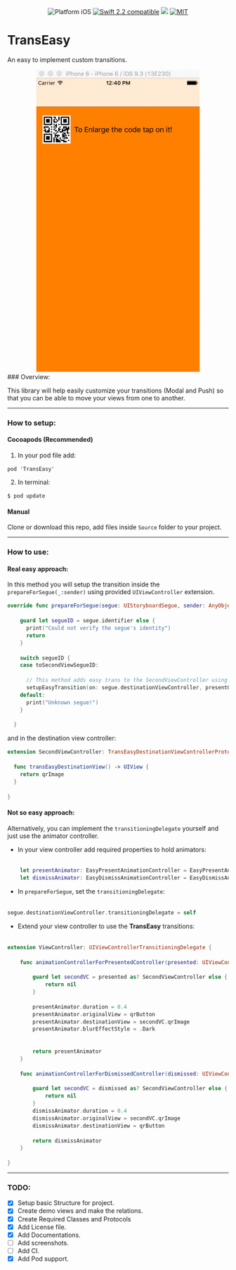 
<p align="center">
<img src="https://img.shields.io/badge/platform-iOS-blue.svg?style=flat" alt="Platform iOS" />
<a href="https://developer.apple.com/swift"><img src="https://img.shields.io/badge/Swift_2.2-compatible-4BC51D.svg?style=flat" alt="Swift 2.2 compatible" /></a>
<a href="https://cocoapods.org"><img src='https://img.shields.io/cocoapods/v/TransEasy.svg' /></a>
<a href="http://mit-license.org"><img src="https://img.shields.io/badge/license-MIT-blue.svg?style=flat" alt="MIT" /></a>

</p>

# TransEasy
An easy to implement custom transitions.
<div align="center">
<img src="images/demo.gif" alt="demo"/>
</div>
### Overview:

This library will help easily customize your transitions (Modal and Push) so that you can be able to move your views from one to another.

---
### How to setup:

#### Cocoapods (Recommended)

1. In your pod file add:
```
pod 'TransEasy'
```
2. In terminal:
```
$ pod update
```

#### Manual

Clone or download this repo, add files inside `Source` folder to your project.

---

### How to use:

#### Real easy approach:

In this method you will setup the transition inside the `prepareForSegue(_:sender)` using provided `UIViewController` extension.

```swift
override func prepareForSegue(segue: UIStoryboardSegue, sender: AnyObject?) {

    guard let segueID = segue.identifier else {
      print("Could not verify the segue's identity")
      return
    }    

    switch segueID {
    case toSecondViewSegueID:

      // This method adds easy trans to the SecondViewController using the provided options for present and dismiss.
      setupEasyTransition(on: segue.destinationViewController, presentOptions: TransEasyPresentOptions(duration: 0.4, sourceView: qrButton, blurStyle: UIBlurEffectStyle.Dark), dismissOptions: TransEasyDismissOptions(duration: 0.4, destinationView: qrButton))
    default:
      print("Unknown segue!")
    }

  }

```

and in the destination view controller:

```swift
extension SecondViewController: TransEasyDestinationViewControllerProtocol {

  func transEasyDestinationView() -> UIView {
    return qrImage
  }

}

```

#### Not so easy approach:
Alternatively, you can implement the `transitioningDelegate` yourself and just use the animator controller.
 * In your view controller add required properties to hold animators:

```swift

    let presentAnimator: EasyPresentAnimationController = EasyPresentAnimationController()
    let dismissAnimator: EasyDismissAnimationController = EasyDismissAnimationController()    
```

* In `prepareForSegue`, set the `transitioningDelegate`:

```swift

segue.destinationViewController.transitioningDelegate = self


```

* Extend your view controller to use the **TransEasy** transitions:

 ```swift

 extension ViewController: UIViewControllerTransitioningDelegate {

     func animationControllerForPresentedController(presented: UIViewController, presentingController presenting: UIViewController, sourceController source: UIViewController) -> UIViewControllerAnimatedTransitioning? {

         guard let secondVC = presented as? SecondViewController else {
             return nil
         }

         presentAnimator.duration = 0.4
         presentAnimator.originalView = qrButton
         presentAnimator.destinationView = secondVC.qrImage
         presentAnimator.blurEffectStyle = .Dark


         return presentAnimator
     }

     func animationControllerForDismissedController(dismissed: UIViewController) -> UIViewControllerAnimatedTransitioning? {

         guard let secondVC = dismissed as? SecondViewController else {
             return nil
         }
         dismissAnimator.duration = 0.4
         dismissAnimator.originalView = secondVC.qrImage
         dismissAnimator.destinationView = qrButton

         return dismissAnimator
     }

 }

 ```
---

### TODO:

- [x] Setup basic Structure for project.
- [x] Create demo views and make the relations.
- [x] Create Required Classes and Protocols
- [x] Add License file.
- [x] Add Documentations.
- [ ] Add screenshots.
- [ ] Add CI.
- [x] Add Pod support.
